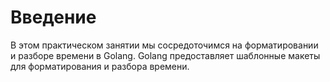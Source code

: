 # Введение

В этом практическом занятии мы сосредоточимся на форматировании и разборе времени в Golang. Golang предоставляет шаблонные макеты для форматирования и разбора времени.
